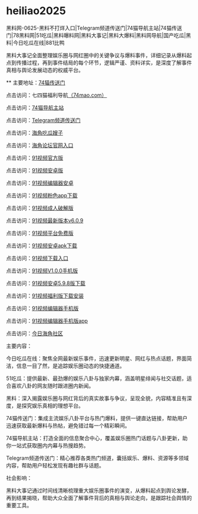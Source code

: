 # heiliao2025
黑料网-0625-黑料不打烊入口|Telegram频道传送门|74猫导航主站|74猫传送门|78黑料网|51吃瓜|黑料曝料网|黑料大事记|黑料大爆料|黑料网导航|国产吃瓜|黑料|今日吃瓜在线|881比鸭

黑料大事记全面整理娱乐圈与网红圈中的关键争议与爆料事件，详细记录从爆料起点到传播过程，再到事件结局的每个环节，逻辑严谨、资料详实，是深度了解事件真相与舆论发展动态的权威平台。

** 主要地址：<a href="https://74mao.com/">74猫传送门</a>

点击访问：七四猫福利导航<a href="https://74mao.com/">（74mao.com）</a>

点击访问：<a href="https://74mao.com/">74猫导航主站</a>

点击访问：<a href="https://74mao.com/">Telegram频道传送门</a>

点击访问：<a href="https://hj-765.pages.dev/">海角吃瓜嫂子</a>  

点击访问：<a href="https://hj-777.pages.dev/">海角论坛官网入口</a>  

点击访问：<a href="https://hj-1016.pages.dev/">91视频官方版</a>  

点击访问：<a href="https://hj-1017.pages.dev/">91视频安卓版</a>  

点击访问：<a href="https://hj-1018.pages.dev/">91视频编辑器安卓</a>  

点击访问：<a href="https://hj-1019.pages.dev/">91视频粉色app下载</a>  

点击访问：<a href="https://hj-1020.pages.dev/">91视频成人破解版</a>  

点击访问：<a href="https://hj-1021.pages.dev/">91视频最新版本v6.0.9</a>  

点击访问：<a href="https://hj-1022.pages.dev/">91视频平台免费版</a>  

点击访问：<a href="https://hj-1023.pages.dev/">91视频安卓apk下载</a>  

点击访问：<a href="https://hj-1011.pages.dev/">91视频下载入口</a>  

点击访问：<a href="https://hj-1012.pages.dev/">91视频V1.0.0手机版</a>  

点击访问：<a href="https://hj-1013.pages.dev/">91视频安卓5.9.8版下载</a>  

点击访问：<a href="https://hj-1014.pages.dev/">91视频福利版下载安装</a>  

点击访问：<a href="https://hj-1015.pages.dev/">91视频编辑器手机版</a>  

点击访问：<a href="https://hj-735.pages.dev/">91视频编辑器手机版app</a>  

点击访问：<a href="https://hj-760.pages.dev/">今日海角社区</a>  

主要内容：

今日吃瓜在线：聚焦全网最新娱乐事件，迅速更新明星、网红与热点话题，界面简洁，信息一目了然，是追踪娱乐圈动态的快捷通道。

51吃瓜：提供最新、最劲爆的娱乐八卦与独家内幕，涵盖明星绯闻与社交话题，适合喜欢八卦的网友随时跟进圈内新闻。

黑料：深入揭露娱乐圈与网红背后的真实故事与争议，呈现全貌，内容精准且有深度，是探究娱乐真相的理想平台。

74猫传送门：集成主流娱乐八卦平台与热门爆料，提供一键直达链接，帮助用户迅速获取最新爆料与热帖，避免错过每一个精彩瞬间。

74猫导航主站：打造全面的信息聚合中心，覆盖娱乐圈热门话题与八卦更新，助你一站式获取圈内内幕与热搜趋势。

Telegram频道传送门：精心推荐各类热门频道，囊括娱乐、爆料、资源等多领域内容，帮助用户轻松发现有趣社群与话题。

社会影响：

黑料大事记通过时间线清晰梳理重大娱乐圈事件的演变，从爆料起点到舆论发酵，再到结果揭晓，帮助大众全面了解事件背后的真相与舆论走向，是跟踪社会舆情的重要工具。

<span style="display:none;">[Canonical link](）</span>
